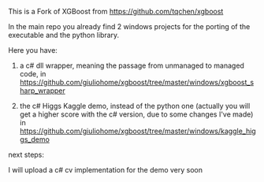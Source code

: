 This is a Fork of XGBoost from https://github.com/tqchen/xgboost

In the main repo you already find 2 windows projects for the porting of the executable and the python library.

Here you have:

  1) a c# dll wrapper, meaning the passage from unmanaged to managed code, in https://github.com/giuliohome/xgboost/tree/master/windows/xgboost_sharp_wrapper
  
  2) the c# Higgs Kaggle demo, instead of the python one (actually you will get a higher score with the c# version, due to some changes I've made) in https://github.com/giuliohome/xgboost/tree/master/windows/kaggle_higgs_demo
  

next steps:

  I will upload a c# cv implementation for the demo very soon
